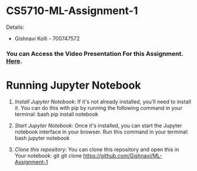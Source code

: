 # CS5710-ML-Assignment-1


Details:
- Gishnavi Kolli - 700747572


### You can Access the Video Presentation For this Assignment. [Here][df1].




# Running Jupyter Notebook

1. *Install Jupyter Notebook*: If it's not already installed, you'll need to install it. You can do this with pip by running the following command in your terminal:
bash
pip install notebook
 
 2. *Start Jupyter Notebook*: Once it's installed, you can start the Jupyter notebook interface in your browser. Run this command in your terminal:
bash
jupyter notebook

 3. *Clone this repository*: You can clone this repository and open this in Your notebook:
git
git clone https://github.com/Gishnavi/ML-Assignment-1






 
   [df1]: <https://drive.google.com/file/d/15FJFZMD-jwXRC9vA7Bz9Fjwubw-n-9yN/view?usp=drive_link>
